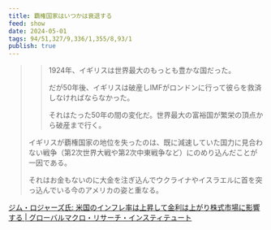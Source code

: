 ```yaml
---
title: 覇権国家はいつかは衰退する
feed: show
date: 2024-05-01
tags: 94/51,327/9,336/1,355/8,93/1
publish: true
---
```


> > 1924年、イギリスは世界最大のもっとも豊かな国だった。 
> > 
> > だが50年後、イギリスは破産しIMFがロンドンに行って彼らを救済しなければならなかった。 
> > 
> > それはたった50年の間の変化だ。世界最大の富裕国が繁栄の頂点から破産まで行く。 
> 
> イギリスが覇権国家の地位を失ったのは、既に減速していた国力に見合わない戦争（第2次世界大戦や第2次中東戦争など）にのめり込んだことが一因である。 
> 
> それはお金もないのに大金を注ぎ込んでウクライナやイスラエルに首を突っ込んでいる今のアメリカの姿と重なる。

[ジム・ロジャーズ氏: 米国のインフレ率は上昇して金利は上がり株式市場に影響する \| グローバルマクロ・リサーチ・インスティテュート](https://www.globalmacroresearch.org/jp/archives/48185)

